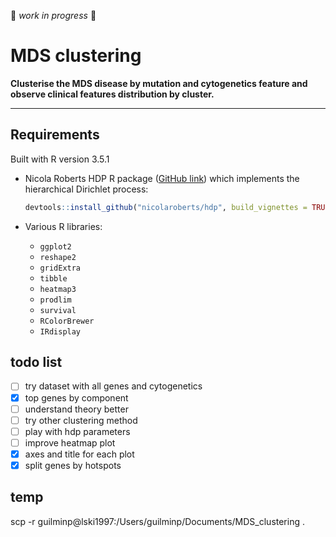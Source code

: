 :construction: *work in progress* :construction:


# MDS clustering

**Clusterise the MDS disease by mutation and cytogenetics feature and observe clinical features distribution by cluster.**

***


## Requirements

Built with R version 3.5.1

- Nicola Roberts HDP R package ([GitHub link](https://github.com/nicolaroberts/hdp)) which implements the hierarchical Dirichlet process:  
    ```R
    devtools::install_github("nicolaroberts/hdp", build_vignettes = TRUE)
    ```

- Various R libraries:
    - `ggplot2`
    - `reshape2`
    - `gridExtra`
    - `tibble`
    - `heatmap3`
    - `prodlim`
    - `survival`
    - `RColorBrewer`
    - `IRdisplay`


## todo list

- [ ] try dataset with all genes and cytogenetics
- [x] top genes by component
- [ ] understand theory better
- [ ] try other clustering method
- [ ] play with hdp parameters
- [ ] improve heatmap plot
- [x] axes and title for each plot
- [x] split genes by hotspots

## temp

scp -r guilminp@lski1997:/Users/guilminp/Documents/MDS_clustering .
